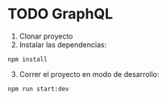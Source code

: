 # TODO GraphQL

1. Clonar proyecto
2. Instalar las dependencias:

```
npm install
```

3. Correr el proyecto en modo de desarrollo:

```
npm run start:dev
```
